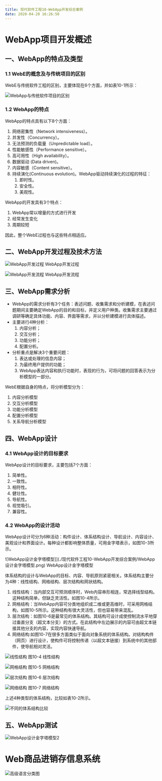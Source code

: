 ```yaml
---
title: 现代软件工程10-WebApp开发综合案例
date: 2020-04-20 16:26:50
---
```


# WebApp项目开发概述

## 一、WebApp的特点及类型

### 1.1 WebE的概念及与传统项目的区别

WebE与传统软件工程的区别，主要体现在6个方面，并如表10-1所示： 

![WebApp与传统软件项目的区别](./现代软件工程10-WebApp开发综合案例/WebApp与传统软件项目的区别.png)

### 1.2 WebApp的特点

WebApp的特点具有以下8个方面：

1. 网络密集性（Network intensiveness）。
2. 并发性（Concurrency）。
3. 无法预测的负载量（Unpredictable load）。
4. 性能敏感性（Performance sensitive）。
5. 高可用性（High availability）。
6. 数据驱动 (Data driven)。
7. 内容敏感（Content sensitive）。
8. 持续演化(Continuous evolution)。WebApp驱动持续演化的过程的特征：
   1. 即时性。
   2. 安全性。
   3. 美观性。

WebApp的开发具有3个特点：

1. WebApp常以增量的方式进行开发
2. 经常发生变化
3. 周期较短

因此，整个WebE过程也与这些特点相适应。

## 二、WebApp开发过程及技术方法

![WebApp开发过程](./现代软件工程10-WebApp开发综合案例/WebApp开发过程.png)
WebApp开发过程

![WebApp开发流程](./现代软件工程10-WebApp开发综合案例/WebApp开发流程.png)
WebApp开发流程

## 三、WebApp需求分析

- WebApp的需求分析有3个任务：表述问题、收集需求和分析建模，在表述问题期间主要确定WebApp的目的和目标，并定义用户种类。收集需求主要通过调研等确定具体功能、内容、界面等需求，并以分析建模进行具体描述。
- 主要进行4种分析：
  1. 内容分析；
  2. 交互分析；
  3. 功能分析；
  4. 配置分析。
- 分析重点是解决3个重要问题：
  1. 表达或处理的信息内容；
  2. 为最终用户提供的功能；
  3. WebApp表达内容和执行功能时，表现的行为，可将问题的回答表示为分析模型的一部分。

WebE根据自身的特点，将分析模型分为：

1. 内容分析模型
2. 交互分析模型
3. 功能分析模型
4. 配置分析模型
5. 关系导航分析模型

## 四、WebApp设计

### 4.1 WebApp设计的目标要求

WebApp设计的目标要求，主要包括7个方面：
 
1. 简单性。
2. 一致性。
3. 相符性。
4. 健壮性。
5. 导航性。
6. 视觉吸引。
7. 兼容性。

### 4.2 WebApp的设计活动

WebApp设计可分为6种活动：构件设计、体系结构设计、导航设计、内容设计、美观设计和界面设计。每种设计都影响整体质量，可用金字塔表示，如图10-3所示。

![WebApp设计金字塔模型]](./现代软件工程10-WebApp开发综合案例/WebApp设计金字塔模型.png)
WebApp设计金字塔模型

体系结构的设计与WebApp的目标、内容、导航原则紧密相关。体系结构主要分为4种：线性结构、网格结构、层次结构和网状结构。

1. 线性结构：当内部交互可预测顺序时，Web内容串形相连，常选择线型结构。这种结构简单，但缺乏灵活性。如图10-4所示。
2. 网格结构：当WebApp内容可分类地组织成二维或更高维时，可采用网格结构，如图10-5所示。这种结构有很大灵活性，但也容易带来混乱。 
3. 层次结构：如图10-6是最常见的体系结构。其结构可设计成使控制流水平地穿过垂直分支（超文本分支）的方式。在此结构中左边展示的内容可由超文本链接其他分支的内容，实现内容快速导航。
4. 网络结构:如图10-7在很多方面类似于面向对象系统的体系结构。对结构构件（网页）进行设计，使构件可将控制传递（以超文本链接）到系统中的其他部件，使导航相对灵活。

![线性结构](./现代软件工程10-WebApp开发综合案例/线性结构.png)
图10-4 线性结构

![网格结构](./现代软件工程10-WebApp开发综合案例/网格结构.png)
图10-5 网格结构

![层次结构](./现代软件工程10-WebApp开发综合案例/层次结构.png)
图10-6 层次结构

![网络结构](./现代软件工程10-WebApp开发综合案例/网络结构.png)
图10-7 网络结构

上述4种类型的体系结构，比较如表10-2所示。

![不同的体系结构比较](./现代软件工程10-WebApp开发综合案例/不同的体系结构比较.png)

## 五、WebApp测试

![WebApp设计金字塔模型2](./现代软件工程10-WebApp开发综合案例/WebApp设计金字塔模型2.png)

# Web商品进销存信息系统 


![高级语言分类图](./现代软件工程10-WebApp开发综合案例/高级语言分类图.png)
